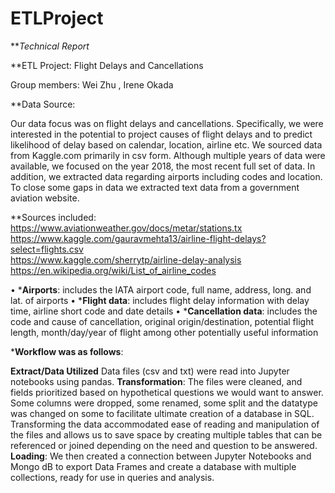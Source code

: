 # ETLProject

***Technical Report*

**ETL Project: Flight Delays and Cancellations

Group members: Wei Zhu , Irene Okada

**Data Source:

Our data focus was on flight delays and cancellations. Specifically, we were interested in the potential to project causes of flight delays and to predict likelihood of delay based on calendar, location, airline etc. We sourced data from Kaggle.com primarily in csv form. Although multiple years of data were available, we focused on the year 2018, the most recent full set of data. In addition, we extracted data regarding airports including codes and location. To close some gaps in data we extracted text data from a government aviation website.

**Sources included:
https://www.aviationweather.gov/docs/metar/stations.tx
https://www.kaggle.com/gauravmehta13/airline-flight-delays?select=flights.csv   
https://www.kaggle.com/sherrytp/airline-delay-analysis
https://en.wikipedia.org/wiki/List_of_airline_codes

•	***Airports**: includes the IATA airport code, full name, address, long. and lat. of airports
•	***Flight data**: includes flight delay information with delay time, airline short code and date details
•	***Cancellation data**: includes the code and cause of cancellation, original origin/destination, potential flight length,           month/day/year of flight among other potentially useful information

***Workflow was as follows**:

**Extract/Data Utilized**
Data files (csv and txt) were read into Jupyter notebooks using pandas. 
**Transformation**:
The files were cleaned, and fields prioritized based on hypothetical questions we would want to answer. Some columns were dropped, some renamed, some split and the datatype was changed on some to facilitate ultimate creation of a database in SQL. Transforming the data accommodated ease of reading and manipulation of the files and allows us to save space by creating multiple tables that can be referenced or joined depending on the need and question to be answered.
**Loading**:
We then created a connection between Jupyter Notebooks and Mongo dB to export Data Frames and create a database with multiple collections, ready for use in queries and analysis.
